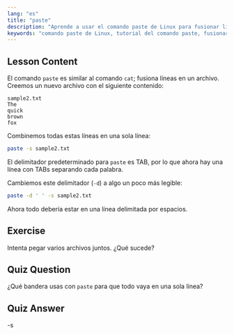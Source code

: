 ```yaml
---
lang: "es"
title: "paste"
description: "Aprende a usar el comando paste de Linux para fusionar líneas de archivos. Descubre delimitadores y combina archivos con este tutorial esencial del comando Linux."
keywords: "comando paste de Linux, tutorial del comando paste, fusionar líneas de archivos, comandos de Linux, Linux para principiantes, guía de Linux"
---
```


## Lesson Content

El comando `paste` es similar al comando `cat`; fusiona líneas en un archivo. Creemos un nuevo archivo con el siguiente contenido:

```
sample2.txt
The
quick
brown
fox
```

Combinemos todas estas líneas en una sola línea:

```bash
paste -s sample2.txt
```

El delimitador predeterminado para `paste` es TAB, por lo que ahora hay una línea con TABs separando cada palabra.

Cambiemos este delimitador (`-d`) a algo un poco más legible:

```bash
paste -d ' ' -s sample2.txt
```

Ahora todo debería estar en una línea delimitada por espacios.

## Exercise

Intenta pegar varios archivos juntos. ¿Qué sucede?

## Quiz Question

¿Qué bandera usas con `paste` para que todo vaya en una sola línea?

## Quiz Answer

-s
